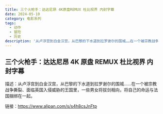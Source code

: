 ```yaml
---
title: 三个火枪手：达达尼昂 4K原盘REMUX 杜比视界 内封字幕
date: 2024-05-10
category: 电影系列
tags:
  - 动作
  - 冒险
  - 历史
description: '从卢浮宫到白金汉宫，从巴黎的下水道到拉罗谢尔的围城……在一个被宗教战争撕裂、面临英国入侵威胁的王国里，一些男女将拔剑相向，将自己的命运与法国捆绑在一起。'
---
```


## 三个火枪手：达达尼昂 4K 原盘 REMUX 杜比视界 内封字幕

描述：从卢浮宫到白金汉宫，从巴黎的下水道到拉罗谢尔的围城……在一个被宗教战争撕裂、面临英国入侵威胁的王国里，一些男女将拔剑相向，将自己的命运与法国捆绑在一起。

链接：https://www.alipan.com/s/s4h8csJnFtp
